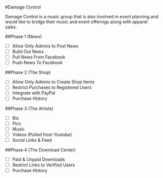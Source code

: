 #Damage Control

Damage Control is a music group that is also involved in event planning and would like to bridge their music and event offerings along with apparel sales.


##Phase 1 (News)
- [ ] Allow Only Admins to Post News
- [ ] Build Out News
- [ ] Pull News From Facebook
- [ ] Push News To Facebook

##Phase 2 (The Shop)
- [ ] Allow Only Admins to Create Shop Items
- [ ] Restrict Purchases to Registered Users
- [ ] Integrate with PayPal
- [ ] Purchase History

##Phase 3 (The Artists)
- [ ] Bio
- [ ] Pics
- [ ] Music
- [ ] Videos (Pulled from Youtube)
- [ ] Social Links & Feed

##Phase 4 (The Download Center)
- [ ] Paid & Unpaid Downloads
- [ ] Restrict Links to Verified Users
- [ ] Purchase History
